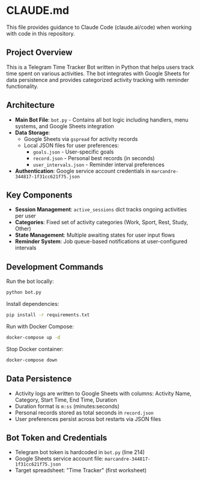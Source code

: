 # CLAUDE.md

This file provides guidance to Claude Code (claude.ai/code) when working with code in this repository.

## Project Overview

This is a Telegram Time Tracker Bot written in Python that helps users track time spent on various activities. The bot integrates with Google Sheets for data persistence and provides categorized activity tracking with reminder functionality.

## Architecture

- **Main Bot File**: `bot.py` - Contains all bot logic including handlers, menu systems, and Google Sheets integration
- **Data Storage**: 
  - Google Sheets via `gspread` for activity records
  - Local JSON files for user preferences:
    - `goals.json` - User-specific goals
    - `record.json` - Personal best records (in seconds)
    - `user_intervals.json` - Reminder interval preferences
- **Authentication**: Google service account credentials in `marcandre-344817-1f31cc621f75.json`

## Key Components

- **Session Management**: `active_sessions` dict tracks ongoing activities per user
- **Categories**: Fixed set of activity categories (Work, Sport, Rest, Study, Other)
- **State Management**: Multiple awaiting states for user input flows
- **Reminder System**: Job queue-based notifications at user-configured intervals

## Development Commands

Run the bot locally:
```bash
python bot.py
```

Install dependencies:
```bash
pip install -r requirements.txt
```

Run with Docker Compose:
```bash
docker-compose up -d
```

Stop Docker container:
```bash
docker-compose down
```

## Data Persistence

- Activity logs are written to Google Sheets with columns: Activity Name, Category, Start Time, End Time, Duration
- Duration format is `m:ss` (minutes:seconds)
- Personal records stored as total seconds in `record.json`
- User preferences persist across bot restarts via JSON files

## Bot Token and Credentials

- Telegram bot token is hardcoded in `bot.py` (line 214)
- Google Sheets service account file: `marcandre-344817-1f31cc621f75.json`
- Target spreadsheet: "Time Tracker" (first worksheet)